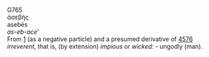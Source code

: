 G765  
ἀσεβής  
asebēs  
*as-eb-ace‘*  
From [1](g0001) (as a negative particle) and a presumed derivative of
[4576](g4576) *irreverent*, that is, (by extension) *impious* or
*wicked:* - ungodly (man).  
